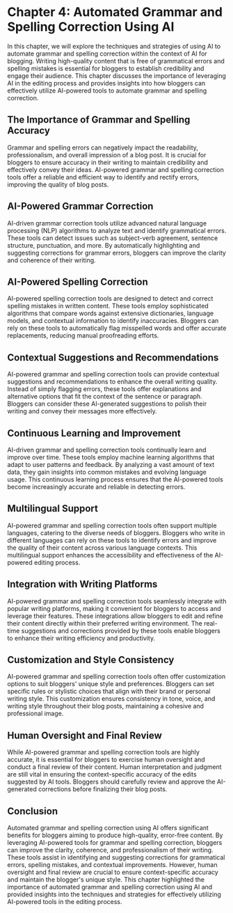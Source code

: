 Chapter 4: Automated Grammar and Spelling Correction Using AI
=============================================================

In this chapter, we will explore the techniques and strategies of using AI to automate grammar and spelling correction within the context of AI for blogging. Writing high-quality content that is free of grammatical errors and spelling mistakes is essential for bloggers to establish credibility and engage their audience. This chapter discusses the importance of leveraging AI in the editing process and provides insights into how bloggers can effectively utilize AI-powered tools to automate grammar and spelling correction.

The Importance of Grammar and Spelling Accuracy
-----------------------------------------------

Grammar and spelling errors can negatively impact the readability, professionalism, and overall impression of a blog post. It is crucial for bloggers to ensure accuracy in their writing to maintain credibility and effectively convey their ideas. AI-powered grammar and spelling correction tools offer a reliable and efficient way to identify and rectify errors, improving the quality of blog posts.

AI-Powered Grammar Correction
-----------------------------

AI-driven grammar correction tools utilize advanced natural language processing (NLP) algorithms to analyze text and identify grammatical errors. These tools can detect issues such as subject-verb agreement, sentence structure, punctuation, and more. By automatically highlighting and suggesting corrections for grammar errors, bloggers can improve the clarity and coherence of their writing.

AI-Powered Spelling Correction
------------------------------

AI-powered spelling correction tools are designed to detect and correct spelling mistakes in written content. These tools employ sophisticated algorithms that compare words against extensive dictionaries, language models, and contextual information to identify inaccuracies. Bloggers can rely on these tools to automatically flag misspelled words and offer accurate replacements, reducing manual proofreading efforts.

Contextual Suggestions and Recommendations
------------------------------------------

AI-powered grammar and spelling correction tools can provide contextual suggestions and recommendations to enhance the overall writing quality. Instead of simply flagging errors, these tools offer explanations and alternative options that fit the context of the sentence or paragraph. Bloggers can consider these AI-generated suggestions to polish their writing and convey their messages more effectively.

Continuous Learning and Improvement
-----------------------------------

AI-driven grammar and spelling correction tools continually learn and improve over time. These tools employ machine learning algorithms that adapt to user patterns and feedback. By analyzing a vast amount of text data, they gain insights into common mistakes and evolving language usage. This continuous learning process ensures that the AI-powered tools become increasingly accurate and reliable in detecting errors.

Multilingual Support
--------------------

AI-powered grammar and spelling correction tools often support multiple languages, catering to the diverse needs of bloggers. Bloggers who write in different languages can rely on these tools to identify errors and improve the quality of their content across various language contexts. This multilingual support enhances the accessibility and effectiveness of the AI-powered editing process.

Integration with Writing Platforms
----------------------------------

AI-powered grammar and spelling correction tools seamlessly integrate with popular writing platforms, making it convenient for bloggers to access and leverage their features. These integrations allow bloggers to edit and refine their content directly within their preferred writing environment. The real-time suggestions and corrections provided by these tools enable bloggers to enhance their writing efficiency and productivity.

Customization and Style Consistency
-----------------------------------

AI-powered grammar and spelling correction tools often offer customization options to suit bloggers' unique style and preferences. Bloggers can set specific rules or stylistic choices that align with their brand or personal writing style. This customization ensures consistency in tone, voice, and writing style throughout their blog posts, maintaining a cohesive and professional image.

Human Oversight and Final Review
--------------------------------

While AI-powered grammar and spelling correction tools are highly accurate, it is essential for bloggers to exercise human oversight and conduct a final review of their content. Human interpretation and judgment are still vital in ensuring the context-specific accuracy of the edits suggested by AI tools. Bloggers should carefully review and approve the AI-generated corrections before finalizing their blog posts.

Conclusion
----------

Automated grammar and spelling correction using AI offers significant benefits for bloggers aiming to produce high-quality, error-free content. By leveraging AI-powered tools for grammar and spelling correction, bloggers can improve the clarity, coherence, and professionalism of their writing. These tools assist in identifying and suggesting corrections for grammatical errors, spelling mistakes, and contextual improvements. However, human oversight and final review are crucial to ensure context-specific accuracy and maintain the blogger's unique style. This chapter highlighted the importance of automated grammar and spelling correction using AI and provided insights into the techniques and strategies for effectively utilizing AI-powered tools in the editing process.
